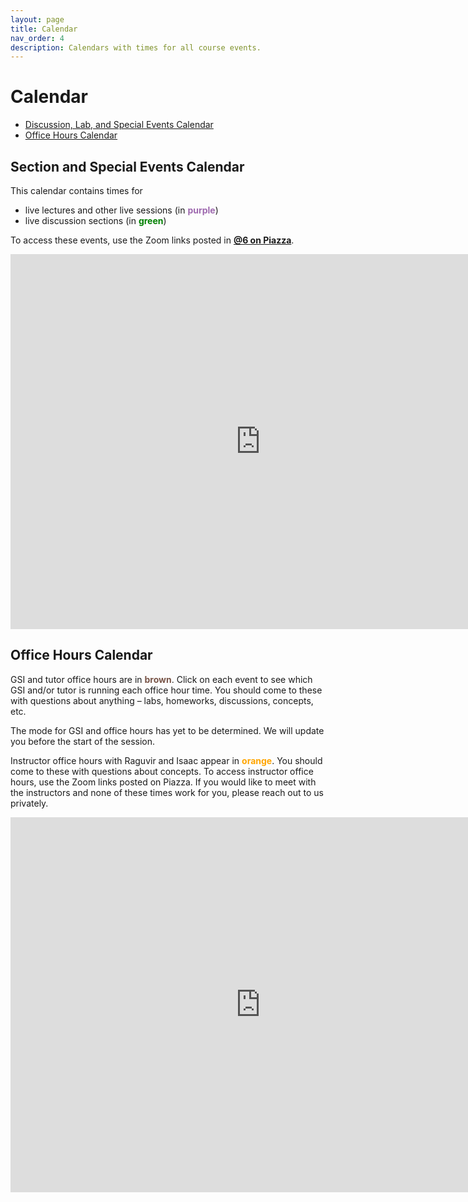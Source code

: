 ```yaml
---
layout: page
title: Calendar
nav_order: 4
description: Calendars with times for all course events.
---
```


# Calendar

- [Discussion, Lab, and Special Events Calendar](#ldlc)
- [Office Hours Calendar](#ohc)

<a name='ldlc'></a>

## Section and Special Events Calendar

This calendar contains times for

- live lectures and other live sessions (in <span style="color:#9e69af">**purple**</span>)
- live discussion sections (in <span style="color:green">**green**</span>)

To access these events, use the Zoom links posted in <b><a href="">@6 on Piazza</a></b>.

<iframe src="https://calendar.google.com/calendar/embed?height=600&amp;wkst=1&amp;bgcolor=%23ffffff&amp;ctz=America%2FLos_Angeles&amp;src=Y19mN3E4bWRrMWloOG1jNmtvMmhiZXRuY3RpOEBncm91cC5jYWxlbmRhci5nb29nbGUuY29t&amp;src=Y190dDcxYmdyajU1a25vaW1zNzB2Ym9kYzdrc0Bncm91cC5jYWxlbmRhci5nb29nbGUuY29t&amp;color=%230B8043&amp;color=%239E69AF&amp;showTitle=0&amp;mode=WEEK" style="border-width:0" width="800" height="600" frameborder="0" scrolling="no"></iframe>

<br>

<a name='ohc'></a>

## Office Hours Calendar

GSI and tutor office hours are in <span style="color:#795548">**brown**</span>. Click on each event to see which GSI and/or tutor is running each office hour time. You should come to these with questions about anything – labs, homeworks, discussions, concepts, etc.

The mode for GSI and office hours has yet to be determined. We will update you before the start of the session.

<!-- To access GSI and tutor office hours, go to our [Office Hours Queue](http://oh.ds100.org). When it’s your turn, you will be given the Zoom link to join. -->

Instructor office hours with Raguvir and Isaac appear in <span style="color:orange">**orange**</span>. You should come to these with questions about concepts. To access instructor office hours, use the Zoom links posted on Piazza. If you would like to meet with the instructors and none of these times work for you, please reach out to us privately.

<iframe src="https://calendar.google.com/calendar/embed?height=600&amp;wkst=1&amp;bgcolor=%23ffffff&amp;ctz=America%2FLos_Angeles&amp;src=Y182cjRsN2g2cjVrYm11cGJwNWJmYW9mbmZlc0Bncm91cC5jYWxlbmRhci5nb29nbGUuY29t&amp;src=Y19xajlsczMzNThsYWg1NGpkbjEwbjVkcWhwY0Bncm91cC5jYWxlbmRhci5nb29nbGUuY29t&amp;color=%23F09300&amp;color=%23795548&amp;mode=WEEK&amp;showTitle=0" style="border-width:0" width="800" height="600" frameborder="0" scrolling="no"></iframe>
